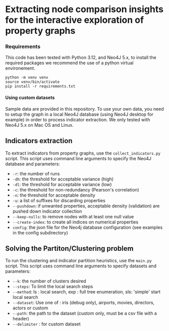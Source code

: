 # Extracting node comparison insights for the interactive exploration of property graphs

### Requirements
This code has been tested with Python 3.12, and Neo4J 5.x, to install the required packages we recommend the use of a python virtual environement.
```
python -m venv venv
source venv/bin/activate
pip install -r requirements.txt
```
#### Using custom datasets
Sample data are provided in this repository. To use your own data, you need to setup the graph in a local Neo4J database (using Neo4J desktop for example) in order to process indicator extraction. We only tested with Neo4J 5.x on Mac OS and Linux. 

## Indicators extraction

To extract indicators from property graphs, use the `collect_indicators.py` script. This script uses command line arguments to specify the Neo4J database and parameters:
 - `-r`: the number of runs
 - `-dh`: the threshold for acceptable variance (high)
 - `-dl`: the threshold for acceptable variance (low)
 - `-c`: the threshold for non-redundancy (Pearson's correlation)
 - `-n`: the threshold for acceptable density
 - `-u`: a list of suffixes for discarding properties
 - `--pushdown`: if unwanted properties, acceptable density (validation) are pushed down indicator collection
 - `--keep-nulls`: to remove nodes with at least one null value
 - `--create-index`: to create all indices on numerical properties
 - `config`: the json file for the Neo4j database configuration (see examples in the config subdirectory)


## Solving the Partiton/Clustering problem

To run the clustering and indicator partition heuristics, use the `main.py`  script. This script uses command line arguments to specify datasets and parameters:
 - `--k`: the number of clusters desired
 - `--steps`: To limit the local search steps
 - `--method`: ls : local search, exp : full tree enumeration, sls: 'simple' start local search
 - `--dataset`: Use one of : iris (debug only), airports, movies, directors, actors or custom
 - `--path`: the path to the dataset (custom only, must be a csv file with a header)
 - `--delimiter` :  for custom dataset


